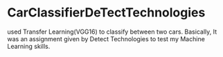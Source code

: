 # CarClassifierDeTectTechnologies
used Transfer Learning(VGG16) to classify between two cars. Basically, It was an assignment given by Detect Technologies to test my Machine Learning skills.

